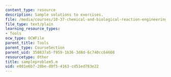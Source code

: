 ```yaml
---
content_type: resource
description: Sample solutions to exercises.
file: /media/courses/10-37-chemical-and-biological-reaction-engineering-spring-2007/e081e6b728bed0f54163cd51ed783e22_sampleproblem5.m
file_type: text/plain
learning_resource_types:
- Tools
ocw_type: OCWFile
parent_title: Tools
parent_type: CourseSection
parent_uid: 350837a5-f959-1b36-3d8d-6c740cc64608
resourcetype: Other
title: sampleproblem5.m
uid: e081e6b7-28be-d0f5-4163-cd51ed783e22
---
```

